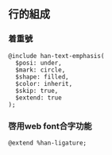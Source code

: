 
 行的組成 <!-- #inline -->
---------

### 着重號 <!-- #inline-emphasis-mark -->
```
@include han-text-emphasis( 
  $posi: under,
  $mark: circle,
  $shape: filled,
  $color: inherit,
  $skip: true,
  $extend: true
);
```

### 啓用web font合字功能 <!-- #inline-ligature -->

```
@extend %han-ligature;
```